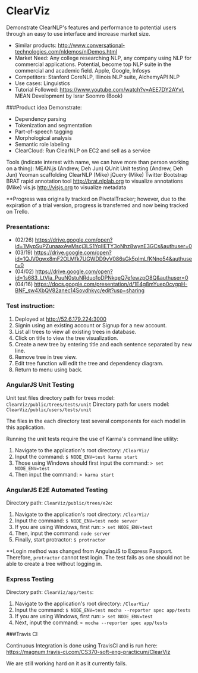 # ClearViz
Demonstrate ClearNLP's features and performance to potential users through an easy to use interface and increase market size.

* Similar products: http://www.conversational-technologies.com/nldemos/nlDemos.html
* Market Need: Any college researching NLP, any company using NLP for commercial applications. Potential, become top NLP suite in the commercial and academic field. Apple, Google, Infosys
* Competitors: Stanford CoreNLP, Illinois NLP suite, AlchemyAPI NLP
* Use cases: Linguistics
* Tutorial Followed: https://www.youtube.com/watch?v=AEE7DY2AYvI, MEAN Development by Israr Soomro (Book)

###Product idea
Demonstrate:
* Dependency parsing
* Tokenization and segmentation
* Part-of-speech tagging
* Morphological analysis
* Semantic role labeling
* ClearCloud: Run ClearNLP on EC2 and sell as a service

Tools (indicate interest with name, we can have more than person working on a thing):
MEAN.js (Andrew, Deh Jun)
QUnit Unit testing (Andrew, Deh Jun)
Yeoman scaffolding
ClearNLP (Mike)
jQuery (Mike)
Twitter Bootstrap
BRAT rapid annotation tool http://brat.nlplab.org to visualize annotations (Mike)
vis.js http://visjs.org to visualize metadata

**Progress was originally tracked on PivotalTracker; however, due to the expiration of a trial version, progress is transferred and now being tracked on Trello.

### Presentations:
* (02/26) https://drive.google.com/open?id=1MypSuPZunaaxAwMscj3LS1YqIIETY3oNhz8wynE3GCs&authuser=0
* (03/19) https://drive.google.com/open?id=1QJV0gwx8mF2OLMfk7UGWDD9yV086sGk5pImLfKNno54&authuser=0
* (04/02) https://drive.google.com/open?id=1s683_LtVla_PuuN0stuNRduo1oDPNkqeQ7efewzpO8Q&authuser=0
* (04/16) https://docs.google.com/presentation/d/1E4g8mYuep0cvgpH-BNF_sw4XbQV82anec14Sovdhkyc/edit?usp=sharing

### Test instruction:
1. Deployed at http://52.6.179.224:3000
2. Signin using an existing account or Signup for a new account.
3. List all trees to view all existing trees in database.
4. Click on title to view the tree visualization.
5. Create a new tree by entering title and each sentence separated by new line.
6. Remove tree in tree view.
7. Edit tree function will edit the tree and dependency diagram.
8. Return to menu using back.


### AngularJS Unit Testing
Unit test files directory path for trees model: `ClearViz/public/trees/tests/unit`
Directory path for users model: `ClearViz/public/users/tests/unit`

The files in the each directory test several components for each model in this application.

Running the unit tests require the use of Karma's command line utility:

1. Navigate to the application's root directory: `/ClearViz/`
2. Input the command:  `$ NODE_ENV=test karma start`
3. Those using Windows should first input the command:  `> set NODE_ENV=test`
4. Then input the command: `> karma start`

### AngularJS E2E Automated Testing
Directory path: `ClearViz/public/trees/e2e`:

1. Navigate to the application's root directory: `/ClearViz/`
2. Input the command: `$ NODE_ENV=test node server`
3. If you are using Windows, first run: `> set NODE_ENV=test`
4. Then, input the command: `node server`
5. Finally, start protractor: `$ protractor`

**Login method was changed from AngularJS to Express Passport. Therefore, `protractor` cannot test login. The test fails as one should not be able to create a tree without logging in. 

### Express Testing
Directory path: `ClearViz/app/tests`:

1. Navigate to the application's root directory: `/ClearViz/`
2. Input the command: `$ NODE_ENV=test mocha --reporter spec app/tests`
3. If you are using Windows, first run: `> set NODE_ENV=test`
4. Next, input the command: `> mocha --reporter spec app/tests`

###Travis CI

Continuous Integration is done using TravisCI and is run here: https://magnum.travis-ci.com/CS370-soft-eng-practicum/ClearViz

We are still working hard on it as it currently fails. 






